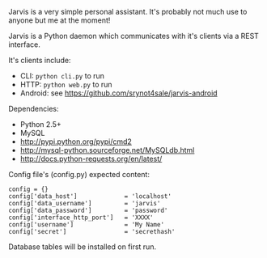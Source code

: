Jarvis is a very simple personal assistant. It's probably not
much use to anyone but me at the moment!



Jarvis is a Python daemon which communicates with it's clients
via a REST interface.

It's clients include:

- CLI: `python cli.py` to run
- HTTP: `python web.py` to run
- Android: see https://github.com/srynot4sale/jarvis-android



Dependencies:

- Python 2.5+
- MySQL
- http://pypi.python.org/pypi/cmd2
- http://mysql-python.sourceforge.net/MySQLdb.html
- http://docs.python-requests.org/en/latest/


Config file's (config.py) expected content:

    config = {}
    config['data_host']             = 'localhost'
    config['data_username']         = 'jarvis'
    config['data_password']         = 'password'
    config['interface_http_port']   = 'XXXX'
    config['username']              = 'My Name'
    config['secret']                = 'secrethash'


Database tables will be installed on first run.
